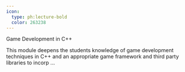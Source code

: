 ```yaml
---
icon:
  type: ph:lecture-bold
  color: 263238
---
```

Game Development in C++

This module deepens the students knowledge of game development techniques in C++ and an appropriate game framework and third party libraries to incorp ... 
